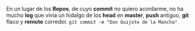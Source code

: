 En un lugar de los **Repos**,
de cuyo **commit** no quiero acordarme,
no ha mucho **log** que vivía
un hidalgo de los **head** en **master**,
**push** antiguo,
**git** flaco y **remote** corredor.
`git commit -m "Don Quijote de la Mancha"`